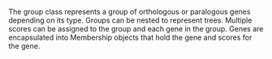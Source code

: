 The group class represents a group of orthologous or paralogous genes depending on its type. Groups can be nested to represent trees. Multiple scores can be assigned to the group and each gene in the group. Genes are encapsulated into Membership objects that hold the gene and scores for the gene. 